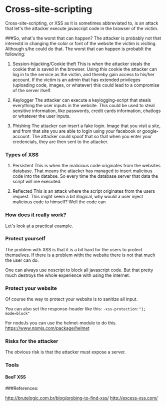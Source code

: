 # Cross-site-scripting

Cross-site-scripting, or XSS as it is sometimes abbreviated to, is an attack that let's the attacker execute javascript code in the browser of the victim.

###So, what's the worst that can happen?
The attacker is probably not that interestd in changing the color or font of the website the victim is visiting. Although s/he could do that. The worst that can happen is probablt the following:

1. Session-hijacking/Cookie theft
This is when the attacker steals the cookie that is saved in the browser. Using this cookie the attacker can log in to the service as the victim, and thereby gain access to his/her account. If the victim is an admin that has extended privileges (uploading code, images, or whatever) this could lead to a compromise of the server itself.

2. Keylogger
The attacker can execute a keylogging-script that steals everything the user inputs in the website. This could be used to steal sensitive information, like passwords, credit cards information, chatlogs or whatever the user inputs.

3. Phishing
The attacker can insert a fake login. Image that you visit a site, and from that site you are able to login using your facebook or google-account. The attacker could spoof that so that when you enter your credencials, they are then sent to the attacker. 

### Types of XSS

1. Persistent
This is when the malicious code originates from the websites database. That means the attacker has managed to insert malicious code into the databse. So every time the database server that data the script will me executed.

2. Reflected
This is an attack where the script originates from the users request. This might seem a bit illogical, why would a user inject malicious code to himself? Well the code can 

### How does it really work?
Let's look at a practical example.


### Protect yourself

The problem with XSS is that it is a bit hard for the users to protect themselves. If there is a problem witht the website there is not that much the user can do.

One can always use noscript to block all javascript code. But that pretty much destroys the whole experience with using the internet.

### Protect your website
Of course the way to protect your website is to sanitize all input. 

You can also set the response-header like this:
`-xss-protection:"1; mode=block"`

For nodeJs you can use the helmet-module to do this.
https://www.npmjs.com/package/helmet


### Risks for the attacker
The obvious risk is that the attacker must expose a server. 

### Tools

#### BeeF XSS

###References:

http://brutelogic.com.br/blog/probing-to-find-xss/
http://excess-xss.com/

